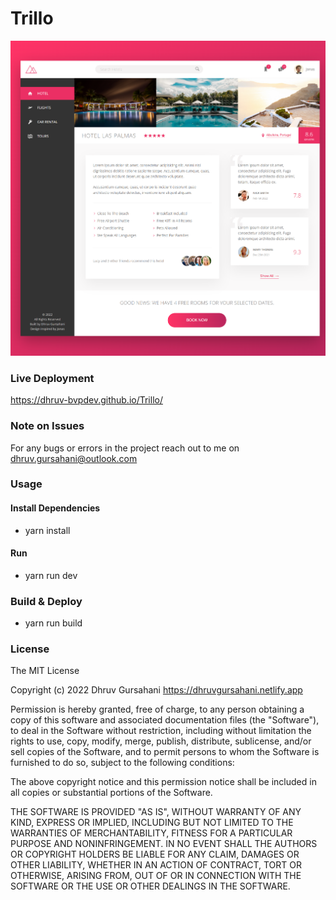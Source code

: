# Trillo

![Home Screen](/screenshots/home.png?raw=true)

### Live Deployment

https://dhruv-bvpdev.github.io/Trillo/

### Note on Issues

For any bugs or errors in the project reach out to me on dhruv.gursahani@outlook.com

### Usage

#### Install Dependencies

- yarn install

#### Run

- yarn run dev

### Build & Deploy

- yarn run build

### License

The MIT License

Copyright (c) 2022 Dhruv Gursahani https://dhruvgursahani.netlify.app

Permission is hereby granted, free of charge, to any person obtaining a copy of this software and associated documentation files (the "Software"), to deal in the Software without restriction, including without limitation the rights to use, copy, modify, merge, publish, distribute, sublicense, and/or sell copies of the Software, and to permit persons to whom the Software is furnished to do so, subject to the following conditions:

The above copyright notice and this permission notice shall be included in all copies or substantial portions of the Software.

THE SOFTWARE IS PROVIDED "AS IS", WITHOUT WARRANTY OF ANY KIND, EXPRESS OR IMPLIED, INCLUDING BUT NOT LIMITED TO THE WARRANTIES OF MERCHANTABILITY, FITNESS FOR A PARTICULAR PURPOSE AND NONINFRINGEMENT. IN NO EVENT SHALL THE AUTHORS OR COPYRIGHT HOLDERS BE LIABLE FOR ANY CLAIM, DAMAGES OR OTHER LIABILITY, WHETHER IN AN ACTION OF CONTRACT, TORT OR OTHERWISE, ARISING FROM, OUT OF OR IN CONNECTION WITH THE SOFTWARE OR THE USE OR OTHER DEALINGS IN THE SOFTWARE.
